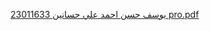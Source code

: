 [23011633 يوسف حسن احمد علي حسانين pro.pdf](https://github.com/YoussefGilerto/Project1/files/15052065/23011633.pro.pdf)
